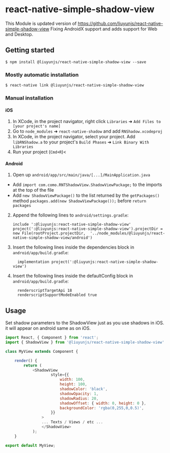 # react-native-simple-shadow-view

This Module is updated version of https://github.com/liuyunjs/react-native-simple-shadow-view
Fixing AndroidX support and adds support for Web and Desktop.

## Getting started

`$ npm install @liuyunjs/react-native-simple-shadow-view --save`

### Mostly automatic installation

`$ react-native link @liuyunjs/react-native-simple-shadow-view`

### Manual installation

#### iOS

1. In XCode, in the project navigator, right click `Libraries` ➜ `Add Files to [your project's name]`
2. Go to `node_modules` ➜ `react-native-shadow` and add `RNShadow.xcodeproj`
3. In XCode, in the project navigator, select your project. Add `libRNShadow.a` to your project's `Build Phases` ➜ `Link Binary With Libraries`
4. Run your project (`Cmd+R`)<

#### Android

1. Open up `android/app/src/main/java/[...]/MainApplication.java`

- Add `import com.como.RNTShadowView.ShadowViewPackage;` to the imports at the top of the file
- Add `new ShadowViewPackage()` to the list returned by the `getPackages()` method `packages.add(new ShadowViewPackage());` before `return packages`

2. Append the following lines to `android/settings.gradle`:
   ```
   include ':@liuyunjs:react-native-simple-shadow-view'
   project(':@liuyunjs:react-native-simple-shadow-view').projectDir = new File(rootProject.projectDir, 	'../node_modules/@liuyunjs/react-native-simple-shadow-view/android')
   ```
3. Insert the following lines inside the dependencies block in `android/app/build.gradle`:
   ```
     implementation project(':@liuyunjs:react-native-simple-shadow-view')
   ```
4. Insert the following lines inside the defaultConfig block in `android/app/build.gradle`:
   ```
     renderscriptTargetApi 18
     renderscriptSupportModeEnabled true
   ```

## Usage

Set shadow parameters to the ShadowView just as you use shadows in iOS. it will appear on android same as on iOS.

```javascript
import React, { Component } from 'react';
import { ShadowView } from '@liuyunjs/react-native-simple-shadow-view'

class MyView extends Component {

	render() {
		return (
			<ShadowView
					style={{
						width: 100,
						height: 100,
						shadowColor: 'black',
						shadowOpacity: 1,
						shadowRadius: 20,
						shadowOffset: { width: 0, height: 0 },
						backgroundColor: 'rgba(0,255,0,0.5)',
					}}
				>
				... Texts / Views / etc ...
				</ShadowView>
			);
	}

export default MyView;
```
